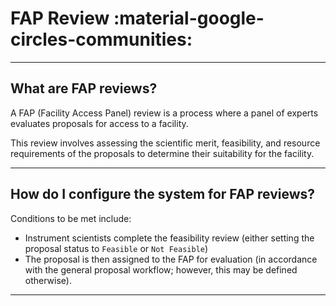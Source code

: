 # FAP Review :material-google-circles-communities: 

_________________________________________________________________________________________________________

## What are FAP reviews?

A FAP (Facility Access Panel) review is a process where a panel of experts evaluates proposals for access to a facility. 

This review involves assessing the scientific merit, feasibility, and resource requirements of the proposals to determine their suitability for the facility.

_________________________________________________________________________________________________________

## How do I configure the system for FAP reviews?

Conditions to be met include:

* Instrument scientists complete the feasibility review (either setting the proposal status to `Feasible` or `Not Feasible`) 
* The proposal is then assigned to the FAP for evaluation (in accordance with the general proposal workflow; however, this may be defined otherwise).

_________________________________________________________________________________________________________
